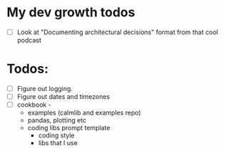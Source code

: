 # My dev growth todos

- [ ] Look at "Documenting architectural decisions" format from that cool podcast

# Todos:
- [ ] Figure out logging.
- [ ] Figure out dates and timezones
- [ ] cookbook - 
  - examples (calmlib and examples repo)
  - pandas, plotting etc
  - coding libs prompt template
    - coding style
    - libs that I use